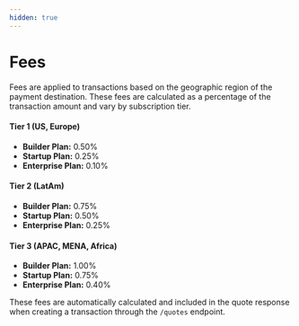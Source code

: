 ```yaml
---
hidden: true
---
```


# Fees

Fees are applied to transactions based on the geographic region of the payment destination. These fees are calculated as a percentage of the transaction amount and vary by subscription tier.

#### Tier 1 (US, Europe)

* **Builder Plan:** 0.50%
* **Startup Plan:** 0.25%
* **Enterprise Plan:** 0.10%

#### Tier 2 (LatAm)

* **Builder Plan:** 0.75%
* **Startup Plan:** 0.50%
* **Enterprise Plan:** 0.25%

#### Tier 3 (APAC, MENA, Africa)

* **Builder Plan:** 1.00%
* **Startup Plan:** 0.75%
* **Enterprise Plan:** 0.40%

These fees are automatically calculated and included in the quote response when creating a transaction through the `/quotes` endpoint.
